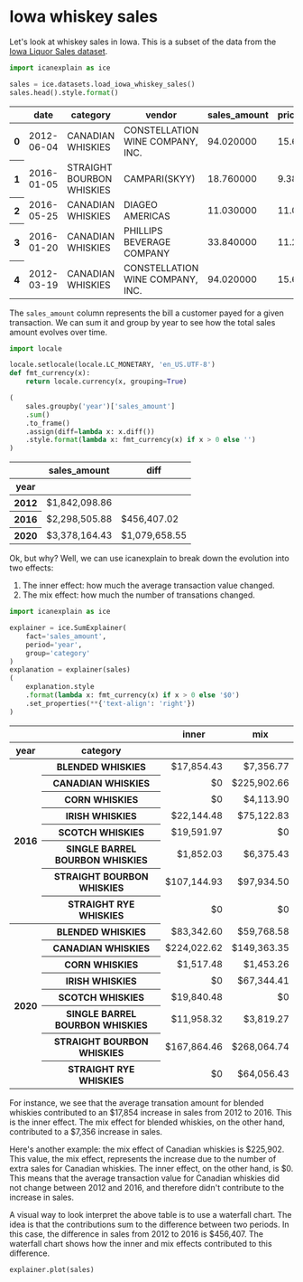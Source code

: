 # Iowa whiskey sales

Let's look at whiskey sales in Iowa. This is a subset of the data from the [Iowa Liquor Sales dataset](https://data.iowa.gov/Sales-Distribution/Iowa-Liquor-Sales/m3tr-qhgy).


```python
import icanexplain as ice

sales = ice.datasets.load_iowa_whiskey_sales()
sales.head().style.format()
```




<style type="text/css">
</style>
<table id="T_13ede">
  <thead>
    <tr>
      <th class="blank level0" >&nbsp;</th>
      <th id="T_13ede_level0_col0" class="col_heading level0 col0" >date</th>
      <th id="T_13ede_level0_col1" class="col_heading level0 col1" >category</th>
      <th id="T_13ede_level0_col2" class="col_heading level0 col2" >vendor</th>
      <th id="T_13ede_level0_col3" class="col_heading level0 col3" >sales_amount</th>
      <th id="T_13ede_level0_col4" class="col_heading level0 col4" >price_per_bottle</th>
      <th id="T_13ede_level0_col5" class="col_heading level0 col5" >bottles_sold</th>
      <th id="T_13ede_level0_col6" class="col_heading level0 col6" >bottle_volume_ml</th>
      <th id="T_13ede_level0_col7" class="col_heading level0 col7" >year</th>
    </tr>
  </thead>
  <tbody>
    <tr>
      <th id="T_13ede_level0_row0" class="row_heading level0 row0" >0</th>
      <td id="T_13ede_row0_col0" class="data row0 col0" >2012-06-04</td>
      <td id="T_13ede_row0_col1" class="data row0 col1" >CANADIAN WHISKIES</td>
      <td id="T_13ede_row0_col2" class="data row0 col2" >CONSTELLATION WINE COMPANY, INC.</td>
      <td id="T_13ede_row0_col3" class="data row0 col3" >94.020000</td>
      <td id="T_13ede_row0_col4" class="data row0 col4" >15.670000</td>
      <td id="T_13ede_row0_col5" class="data row0 col5" >6</td>
      <td id="T_13ede_row0_col6" class="data row0 col6" >1750</td>
      <td id="T_13ede_row0_col7" class="data row0 col7" >2012</td>
    </tr>
    <tr>
      <th id="T_13ede_level0_row1" class="row_heading level0 row1" >1</th>
      <td id="T_13ede_row1_col0" class="data row1 col0" >2016-01-05</td>
      <td id="T_13ede_row1_col1" class="data row1 col1" >STRAIGHT BOURBON WHISKIES</td>
      <td id="T_13ede_row1_col2" class="data row1 col2" >CAMPARI(SKYY)</td>
      <td id="T_13ede_row1_col3" class="data row1 col3" >18.760000</td>
      <td id="T_13ede_row1_col4" class="data row1 col4" >9.380000</td>
      <td id="T_13ede_row1_col5" class="data row1 col5" >2</td>
      <td id="T_13ede_row1_col6" class="data row1 col6" >375</td>
      <td id="T_13ede_row1_col7" class="data row1 col7" >2016</td>
    </tr>
    <tr>
      <th id="T_13ede_level0_row2" class="row_heading level0 row2" >2</th>
      <td id="T_13ede_row2_col0" class="data row2 col0" >2016-05-25</td>
      <td id="T_13ede_row2_col1" class="data row2 col1" >CANADIAN WHISKIES</td>
      <td id="T_13ede_row2_col2" class="data row2 col2" >DIAGEO AMERICAS</td>
      <td id="T_13ede_row2_col3" class="data row2 col3" >11.030000</td>
      <td id="T_13ede_row2_col4" class="data row2 col4" >11.030000</td>
      <td id="T_13ede_row2_col5" class="data row2 col5" >1</td>
      <td id="T_13ede_row2_col6" class="data row2 col6" >300</td>
      <td id="T_13ede_row2_col7" class="data row2 col7" >2016</td>
    </tr>
    <tr>
      <th id="T_13ede_level0_row3" class="row_heading level0 row3" >3</th>
      <td id="T_13ede_row3_col0" class="data row3 col0" >2016-01-20</td>
      <td id="T_13ede_row3_col1" class="data row3 col1" >CANADIAN WHISKIES</td>
      <td id="T_13ede_row3_col2" class="data row3 col2" >PHILLIPS BEVERAGE COMPANY</td>
      <td id="T_13ede_row3_col3" class="data row3 col3" >33.840000</td>
      <td id="T_13ede_row3_col4" class="data row3 col4" >11.280000</td>
      <td id="T_13ede_row3_col5" class="data row3 col5" >3</td>
      <td id="T_13ede_row3_col6" class="data row3 col6" >750</td>
      <td id="T_13ede_row3_col7" class="data row3 col7" >2016</td>
    </tr>
    <tr>
      <th id="T_13ede_level0_row4" class="row_heading level0 row4" >4</th>
      <td id="T_13ede_row4_col0" class="data row4 col0" >2012-03-19</td>
      <td id="T_13ede_row4_col1" class="data row4 col1" >CANADIAN WHISKIES</td>
      <td id="T_13ede_row4_col2" class="data row4 col2" >CONSTELLATION WINE COMPANY, INC.</td>
      <td id="T_13ede_row4_col3" class="data row4 col3" >94.020000</td>
      <td id="T_13ede_row4_col4" class="data row4 col4" >15.670000</td>
      <td id="T_13ede_row4_col5" class="data row4 col5" >6</td>
      <td id="T_13ede_row4_col6" class="data row4 col6" >1750</td>
      <td id="T_13ede_row4_col7" class="data row4 col7" >2012</td>
    </tr>
  </tbody>
</table>




The `sales_amount` column represents the bill a customer payed for a given transaction. We can sum it and group by year to see how the total sales amount evolves over time.


```python
import locale

locale.setlocale(locale.LC_MONETARY, 'en_US.UTF-8')
def fmt_currency(x):
    return locale.currency(x, grouping=True)

(
    sales.groupby('year')['sales_amount']
    .sum()
    .to_frame()
    .assign(diff=lambda x: x.diff())
    .style.format(lambda x: fmt_currency(x) if x > 0 else '')
)
```




<style type="text/css">
</style>
<table id="T_cd574">
  <thead>
    <tr>
      <th class="blank level0" >&nbsp;</th>
      <th id="T_cd574_level0_col0" class="col_heading level0 col0" >sales_amount</th>
      <th id="T_cd574_level0_col1" class="col_heading level0 col1" >diff</th>
    </tr>
    <tr>
      <th class="index_name level0" >year</th>
      <th class="blank col0" >&nbsp;</th>
      <th class="blank col1" >&nbsp;</th>
    </tr>
  </thead>
  <tbody>
    <tr>
      <th id="T_cd574_level0_row0" class="row_heading level0 row0" >2012</th>
      <td id="T_cd574_row0_col0" class="data row0 col0" >$1,842,098.86</td>
      <td id="T_cd574_row0_col1" class="data row0 col1" ></td>
    </tr>
    <tr>
      <th id="T_cd574_level0_row1" class="row_heading level0 row1" >2016</th>
      <td id="T_cd574_row1_col0" class="data row1 col0" >$2,298,505.88</td>
      <td id="T_cd574_row1_col1" class="data row1 col1" >$456,407.02</td>
    </tr>
    <tr>
      <th id="T_cd574_level0_row2" class="row_heading level0 row2" >2020</th>
      <td id="T_cd574_row2_col0" class="data row2 col0" >$3,378,164.43</td>
      <td id="T_cd574_row2_col1" class="data row2 col1" >$1,079,658.55</td>
    </tr>
  </tbody>
</table>




Ok, but why? Well, we can use icanexplain to break down the evolution into two effects:

1. The inner effect: how much the average transaction value changed.
2. The mix effect: how much the number of transations changed.


```python
import icanexplain as ice

explainer = ice.SumExplainer(
    fact='sales_amount',
    period='year',
    group='category'
)
explanation = explainer(sales)
(
    explanation.style
    .format(lambda x: fmt_currency(x) if x > 0 else '$0')
    .set_properties(**{'text-align': 'right'})
)
```




<style type="text/css">
#T_1b403_row0_col0, #T_1b403_row0_col1, #T_1b403_row1_col0, #T_1b403_row1_col1, #T_1b403_row2_col0, #T_1b403_row2_col1, #T_1b403_row3_col0, #T_1b403_row3_col1, #T_1b403_row4_col0, #T_1b403_row4_col1, #T_1b403_row5_col0, #T_1b403_row5_col1, #T_1b403_row6_col0, #T_1b403_row6_col1, #T_1b403_row7_col0, #T_1b403_row7_col1, #T_1b403_row8_col0, #T_1b403_row8_col1, #T_1b403_row9_col0, #T_1b403_row9_col1, #T_1b403_row10_col0, #T_1b403_row10_col1, #T_1b403_row11_col0, #T_1b403_row11_col1, #T_1b403_row12_col0, #T_1b403_row12_col1, #T_1b403_row13_col0, #T_1b403_row13_col1, #T_1b403_row14_col0, #T_1b403_row14_col1, #T_1b403_row15_col0, #T_1b403_row15_col1 {
  text-align: right;
}
</style>
<table id="T_1b403">
  <thead>
    <tr>
      <th class="blank" >&nbsp;</th>
      <th class="blank level0" >&nbsp;</th>
      <th id="T_1b403_level0_col0" class="col_heading level0 col0" >inner</th>
      <th id="T_1b403_level0_col1" class="col_heading level0 col1" >mix</th>
    </tr>
    <tr>
      <th class="index_name level0" >year</th>
      <th class="index_name level1" >category</th>
      <th class="blank col0" >&nbsp;</th>
      <th class="blank col1" >&nbsp;</th>
    </tr>
  </thead>
  <tbody>
    <tr>
      <th id="T_1b403_level0_row0" class="row_heading level0 row0" rowspan="8">2016</th>
      <th id="T_1b403_level1_row0" class="row_heading level1 row0" >BLENDED WHISKIES</th>
      <td id="T_1b403_row0_col0" class="data row0 col0" >$17,854.43</td>
      <td id="T_1b403_row0_col1" class="data row0 col1" >$7,356.77</td>
    </tr>
    <tr>
      <th id="T_1b403_level1_row1" class="row_heading level1 row1" >CANADIAN WHISKIES</th>
      <td id="T_1b403_row1_col0" class="data row1 col0" >$0</td>
      <td id="T_1b403_row1_col1" class="data row1 col1" >$225,902.66</td>
    </tr>
    <tr>
      <th id="T_1b403_level1_row2" class="row_heading level1 row2" >CORN WHISKIES</th>
      <td id="T_1b403_row2_col0" class="data row2 col0" >$0</td>
      <td id="T_1b403_row2_col1" class="data row2 col1" >$4,113.90</td>
    </tr>
    <tr>
      <th id="T_1b403_level1_row3" class="row_heading level1 row3" >IRISH WHISKIES</th>
      <td id="T_1b403_row3_col0" class="data row3 col0" >$22,144.48</td>
      <td id="T_1b403_row3_col1" class="data row3 col1" >$75,122.83</td>
    </tr>
    <tr>
      <th id="T_1b403_level1_row4" class="row_heading level1 row4" >SCOTCH WHISKIES</th>
      <td id="T_1b403_row4_col0" class="data row4 col0" >$19,591.97</td>
      <td id="T_1b403_row4_col1" class="data row4 col1" >$0</td>
    </tr>
    <tr>
      <th id="T_1b403_level1_row5" class="row_heading level1 row5" >SINGLE BARREL BOURBON WHISKIES</th>
      <td id="T_1b403_row5_col0" class="data row5 col0" >$1,852.03</td>
      <td id="T_1b403_row5_col1" class="data row5 col1" >$6,375.43</td>
    </tr>
    <tr>
      <th id="T_1b403_level1_row6" class="row_heading level1 row6" >STRAIGHT BOURBON WHISKIES</th>
      <td id="T_1b403_row6_col0" class="data row6 col0" >$107,144.93</td>
      <td id="T_1b403_row6_col1" class="data row6 col1" >$97,934.50</td>
    </tr>
    <tr>
      <th id="T_1b403_level1_row7" class="row_heading level1 row7" >STRAIGHT RYE WHISKIES</th>
      <td id="T_1b403_row7_col0" class="data row7 col0" >$0</td>
      <td id="T_1b403_row7_col1" class="data row7 col1" >$0</td>
    </tr>
    <tr>
      <th id="T_1b403_level0_row8" class="row_heading level0 row8" rowspan="8">2020</th>
      <th id="T_1b403_level1_row8" class="row_heading level1 row8" >BLENDED WHISKIES</th>
      <td id="T_1b403_row8_col0" class="data row8 col0" >$83,342.60</td>
      <td id="T_1b403_row8_col1" class="data row8 col1" >$59,768.58</td>
    </tr>
    <tr>
      <th id="T_1b403_level1_row9" class="row_heading level1 row9" >CANADIAN WHISKIES</th>
      <td id="T_1b403_row9_col0" class="data row9 col0" >$224,022.62</td>
      <td id="T_1b403_row9_col1" class="data row9 col1" >$149,363.35</td>
    </tr>
    <tr>
      <th id="T_1b403_level1_row10" class="row_heading level1 row10" >CORN WHISKIES</th>
      <td id="T_1b403_row10_col0" class="data row10 col0" >$1,517.48</td>
      <td id="T_1b403_row10_col1" class="data row10 col1" >$1,453.26</td>
    </tr>
    <tr>
      <th id="T_1b403_level1_row11" class="row_heading level1 row11" >IRISH WHISKIES</th>
      <td id="T_1b403_row11_col0" class="data row11 col0" >$0</td>
      <td id="T_1b403_row11_col1" class="data row11 col1" >$67,344.41</td>
    </tr>
    <tr>
      <th id="T_1b403_level1_row12" class="row_heading level1 row12" >SCOTCH WHISKIES</th>
      <td id="T_1b403_row12_col0" class="data row12 col0" >$19,840.48</td>
      <td id="T_1b403_row12_col1" class="data row12 col1" >$0</td>
    </tr>
    <tr>
      <th id="T_1b403_level1_row13" class="row_heading level1 row13" >SINGLE BARREL BOURBON WHISKIES</th>
      <td id="T_1b403_row13_col0" class="data row13 col0" >$11,958.32</td>
      <td id="T_1b403_row13_col1" class="data row13 col1" >$3,819.27</td>
    </tr>
    <tr>
      <th id="T_1b403_level1_row14" class="row_heading level1 row14" >STRAIGHT BOURBON WHISKIES</th>
      <td id="T_1b403_row14_col0" class="data row14 col0" >$167,864.46</td>
      <td id="T_1b403_row14_col1" class="data row14 col1" >$268,064.74</td>
    </tr>
    <tr>
      <th id="T_1b403_level1_row15" class="row_heading level1 row15" >STRAIGHT RYE WHISKIES</th>
      <td id="T_1b403_row15_col0" class="data row15 col0" >$0</td>
      <td id="T_1b403_row15_col1" class="data row15 col1" >$64,056.43</td>
    </tr>
  </tbody>
</table>




For instance, we see that the average transation amount for blended whiskies contributed to an $17,854 increase in sales from 2012 to 2016. This is the inner effect. The mix effect for blended whiskies, on the other hand, contributed to a $7,356 increase in sales.

Here's another example: the mix effect of Canadian whiskies is $225,902. This value, the mix effect, represents the increase due to the number of extra sales for Canadian whiskies. The inner effect, on the other hand, is $0. This means that the average transaction value for Canadian whiskies did not change between 2012 and 2016, and therefore didn't contribute to the increase in sales.

A visual way to look interpret the above table is to use a waterfall chart. The idea is that the contributions sum to the difference between two periods. In this case, the difference in sales from 2012 to 2016 is $456,407. The waterfall chart shows how the inner and mix effects contributed to this difference.


```python
explainer.plot(sales)
```





<style>
  #altair-viz-d41ef96cb7204817bd9f6ddd59db67d3.vega-embed {
    width: 100%;
    display: flex;
  }

  #altair-viz-d41ef96cb7204817bd9f6ddd59db67d3.vega-embed details,
  #altair-viz-d41ef96cb7204817bd9f6ddd59db67d3.vega-embed details summary {
    position: relative;
  }
</style>
<div id="altair-viz-d41ef96cb7204817bd9f6ddd59db67d3"></div>
<script type="text/javascript">
  var VEGA_DEBUG = (typeof VEGA_DEBUG == "undefined") ? {} : VEGA_DEBUG;
  (function(spec, embedOpt){
    let outputDiv = document.currentScript.previousElementSibling;
    if (outputDiv.id !== "altair-viz-d41ef96cb7204817bd9f6ddd59db67d3") {
      outputDiv = document.getElementById("altair-viz-d41ef96cb7204817bd9f6ddd59db67d3");
    }
    const paths = {
      "vega": "https://cdn.jsdelivr.net/npm/vega@5?noext",
      "vega-lib": "https://cdn.jsdelivr.net/npm/vega-lib?noext",
      "vega-lite": "https://cdn.jsdelivr.net/npm/vega-lite@5.17.0?noext",
      "vega-embed": "https://cdn.jsdelivr.net/npm/vega-embed@6?noext",
    };

    function maybeLoadScript(lib, version) {
      var key = `${lib.replace("-", "")}_version`;
      return (VEGA_DEBUG[key] == version) ?
        Promise.resolve(paths[lib]) :
        new Promise(function(resolve, reject) {
          var s = document.createElement('script');
          document.getElementsByTagName("head")[0].appendChild(s);
          s.async = true;
          s.onload = () => {
            VEGA_DEBUG[key] = version;
            return resolve(paths[lib]);
          };
          s.onerror = () => reject(`Error loading script: ${paths[lib]}`);
          s.src = paths[lib];
        });
    }

    function showError(err) {
      outputDiv.innerHTML = `<div class="error" style="color:red;">${err}</div>`;
      throw err;
    }

    function displayChart(vegaEmbed) {
      vegaEmbed(outputDiv, spec, embedOpt)
        .catch(err => showError(`Javascript Error: ${err.message}<br>This usually means there's a typo in your chart specification. See the javascript console for the full traceback.`));
    }

    if(typeof define === "function" && define.amd) {
      requirejs.config({paths});
      require(["vega-embed"], displayChart, err => showError(`Error loading script: ${err.message}`));
    } else {
      maybeLoadScript("vega", "5")
        .then(() => maybeLoadScript("vega-lite", "5.17.0"))
        .then(() => maybeLoadScript("vega-embed", "6"))
        .catch(showError)
        .then(() => displayChart(vegaEmbed));
    }
  })({"config": {"view": {"continuousWidth": 300, "continuousHeight": 300}}, "layer": [{"data": {"name": "data-2cde2fd109a6e9acf70d318feaf217e6"}, "mark": {"type": "bar"}, "encoding": {"tooltip": [{"field": "total", "type": "quantitative"}], "x": {"field": "total", "type": "quantitative"}, "y": {"field": "label", "sort": null, "type": "ordinal"}}, "name": "view_1"}, {"data": {"name": "data-a926bcfd3d5a579ed72e157f328d0558"}, "mark": {"type": "bar"}, "encoding": {"color": {"field": "is_positive", "legend": null, "scale": {"domain": [true, false], "range": ["green", "red"]}, "type": "nominal"}, "tooltip": [{"field": "year", "type": "quantitative"}, {"field": "category", "type": "nominal"}, {"field": "kind", "type": "nominal"}, {"field": "impact", "type": "quantitative"}], "x": {"axis": {"title": "sales_amount"}, "field": "start", "type": "quantitative"}, "x2": {"field": "end"}, "y": {"axis": {"title": null}, "field": "label", "sort": null, "type": "ordinal"}}}, {"data": {"name": "data-fcdb480df466db1be3744c58e3506c03"}, "mark": {"type": "bar"}, "encoding": {"tooltip": [{"field": "total", "type": "quantitative"}], "x": {"field": "total", "type": "quantitative"}, "y": {"field": "label", "sort": null, "type": "ordinal"}}}, {"data": {"name": "data-873356aecfdc388476ccee465bcbebef"}, "mark": {"type": "bar"}, "encoding": {"color": {"field": "is_positive", "legend": null, "scale": {"domain": [true, false], "range": ["green", "red"]}, "type": "nominal"}, "tooltip": [{"field": "year", "type": "quantitative"}, {"field": "category", "type": "nominal"}, {"field": "kind", "type": "nominal"}, {"field": "impact", "type": "quantitative"}], "x": {"axis": {"title": "sales_amount"}, "field": "start", "type": "quantitative"}, "x2": {"field": "end"}, "y": {"axis": {"title": null}, "field": "label", "sort": null, "type": "ordinal"}}}, {"data": {"name": "data-244c8da070240dcdf05dfddf0ad096fd"}, "mark": {"type": "bar"}, "encoding": {"tooltip": [{"field": "total", "type": "quantitative"}], "x": {"field": "total", "type": "quantitative"}, "y": {"field": "label", "sort": null, "type": "ordinal"}}}], "params": [{"name": "param_1", "select": {"type": "interval", "encodings": ["x", "y"]}, "bind": "scales", "views": ["view_1"]}], "$schema": "https://vega.github.io/schema/vega-lite/v5.17.0.json", "datasets": {"data-2cde2fd109a6e9acf70d318feaf217e6": [{"label": [2012], "total": 1842098.859999999}], "data-a926bcfd3d5a579ed72e157f328d0558": [{"year": 2016, "category": "CANADIAN WHISKIES", "impact": 225902.657725558, "kind": "mix", "end": 2068001.5177255569, "start": 1842098.859999999, "label": "2016 \u2022 CANADIAN WHISKIES \u2022 mix", "is_positive": true}, {"year": 2016, "category": "STRAIGHT BOURBON WHISKIES", "impact": 107144.93012664506, "kind": "inner", "end": 2175146.4478522018, "start": 2068001.5177255569, "label": "2016 \u2022 STRAIGHT BOURBON WHISKIES \u2022 inner", "is_positive": true}, {"year": 2016, "category": "STRAIGHT BOURBON WHISKIES", "impact": 97934.49987335323, "kind": "mix", "end": 2273080.9477255554, "start": 2175146.4478522018, "label": "2016 \u2022 STRAIGHT BOURBON WHISKIES \u2022 mix", "is_positive": true}, {"year": 2016, "category": "IRISH WHISKIES", "impact": 75122.82523437538, "kind": "mix", "end": 2348203.772959931, "start": 2273080.9477255554, "label": "2016 \u2022 IRISH WHISKIES \u2022 mix", "is_positive": true}, {"year": 2016, "category": "IRISH WHISKIES", "impact": 22144.48476562564, "kind": "inner", "end": 2370348.2577255564, "start": 2348203.772959931, "label": "2016 \u2022 IRISH WHISKIES \u2022 inner", "is_positive": true}, {"year": 2016, "category": "SCOTCH WHISKIES", "impact": 19591.969612402725, "kind": "inner", "end": 2389940.227337959, "start": 2370348.2577255564, "label": "2016 \u2022 SCOTCH WHISKIES \u2022 inner", "is_positive": true}, {"year": 2016, "category": "BLENDED WHISKIES", "impact": 17854.42684012496, "kind": "inner", "end": 2407794.654178084, "start": 2389940.227337959, "label": "2016 \u2022 BLENDED WHISKIES \u2022 inner", "is_positive": true}, {"year": 2016, "category": "BLENDED WHISKIES", "impact": 7356.77315987678, "kind": "mix", "end": 2415151.427337961, "start": 2407794.654178084, "label": "2016 \u2022 BLENDED WHISKIES \u2022 mix", "is_positive": true}, {"year": 2016, "category": "SINGLE BARREL BOURBON WHISKIES", "impact": 6375.427184466021, "kind": "mix", "end": 2421526.8545224266, "start": 2415151.427337961, "label": "2016 \u2022 SINGLE BARREL BOURBON WHISKIES \u2022 mix", "is_positive": true}, {"year": 2016, "category": "CORN WHISKIES", "impact": 4113.9000000000015, "kind": "mix", "end": 2425640.754522427, "start": 2421526.8545224266, "label": "2016 \u2022 CORN WHISKIES \u2022 mix", "is_positive": true}, {"year": 2016, "category": "SINGLE BARREL BOURBON WHISKIES", "impact": 1852.0328155339826, "kind": "inner", "end": 2427492.7873379607, "start": 2425640.754522427, "label": "2016 \u2022 SINGLE BARREL BOURBON WHISKIES \u2022 inner", "is_positive": true}, {"year": 2016, "category": "CORN WHISKIES", "impact": 0.0, "kind": "inner", "end": 2427492.7873379607, "start": 2427492.7873379607, "label": "2016 \u2022 CORN WHISKIES \u2022 inner", "is_positive": false}, {"year": 2016, "category": "SCOTCH WHISKIES", "impact": -13570.609612403085, "kind": "mix", "end": 2413922.1777255577, "start": 2427492.7873379607, "label": "2016 \u2022 SCOTCH WHISKIES \u2022 mix", "is_positive": false}, {"year": 2016, "category": "CANADIAN WHISKIES", "impact": -22278.517725560992, "kind": "inner", "end": 2391643.659999997, "start": 2413922.1777255577, "label": "2016 \u2022 CANADIAN WHISKIES \u2022 inner", "is_positive": false}, {"year": 2016, "category": "STRAIGHT RYE WHISKIES", "impact": -23929.320350877173, "kind": "inner", "end": 2367714.3396491194, "start": 2391643.659999997, "label": "2016 \u2022 STRAIGHT RYE WHISKIES \u2022 inner", "is_positive": false}, {"year": 2016, "category": "STRAIGHT RYE WHISKIES", "impact": -69208.45964912252, "kind": "mix", "end": 2298505.879999997, "start": 2367714.3396491194, "label": "2016 \u2022 STRAIGHT RYE WHISKIES \u2022 mix", "is_positive": false}], "data-fcdb480df466db1be3744c58e3506c03": [{"label": [2016], "total": 2298505.879999997}], "data-873356aecfdc388476ccee465bcbebef": [{"year": 2020, "category": "STRAIGHT BOURBON WHISKIES", "impact": 268064.7402925044, "kind": "mix", "end": 2566570.6202925015, "start": 2298505.879999997, "label": "2020 \u2022 STRAIGHT BOURBON WHISKIES \u2022 mix", "is_positive": true}, {"year": 2020, "category": "CANADIAN WHISKIES", "impact": 224022.61605993344, "kind": "inner", "end": 2790593.236352435, "start": 2566570.6202925015, "label": "2020 \u2022 CANADIAN WHISKIES \u2022 inner", "is_positive": true}, {"year": 2020, "category": "STRAIGHT BOURBON WHISKIES", "impact": 167864.45970749695, "kind": "inner", "end": 2958457.696059932, "start": 2790593.236352435, "label": "2020 \u2022 STRAIGHT BOURBON WHISKIES \u2022 inner", "is_positive": true}, {"year": 2020, "category": "CANADIAN WHISKIES", "impact": 149363.35394006473, "kind": "mix", "end": 3107821.0499999966, "start": 2958457.696059932, "label": "2020 \u2022 CANADIAN WHISKIES \u2022 mix", "is_positive": true}, {"year": 2020, "category": "BLENDED WHISKIES", "impact": 83342.5971874109, "kind": "inner", "end": 3191163.6471874076, "start": 3107821.0499999966, "label": "2020 \u2022 BLENDED WHISKIES \u2022 inner", "is_positive": true}, {"year": 2020, "category": "IRISH WHISKIES", "impact": 67344.40679665783, "kind": "mix", "end": 3258508.0539840655, "start": 3191163.6471874076, "label": "2020 \u2022 IRISH WHISKIES \u2022 mix", "is_positive": true}, {"year": 2020, "category": "STRAIGHT RYE WHISKIES", "impact": 64056.431595091875, "kind": "mix", "end": 3322564.4855791572, "start": 3258508.0539840655, "label": "2020 \u2022 STRAIGHT RYE WHISKIES \u2022 mix", "is_positive": true}, {"year": 2020, "category": "BLENDED WHISKIES", "impact": 59768.5828125906, "kind": "mix", "end": 3382333.068391748, "start": 3322564.4855791572, "label": "2020 \u2022 BLENDED WHISKIES \u2022 mix", "is_positive": true}, {"year": 2020, "category": "SCOTCH WHISKIES", "impact": 19840.47750433307, "kind": "inner", "end": 3402173.545896081, "start": 3382333.068391748, "label": "2020 \u2022 SCOTCH WHISKIES \u2022 inner", "is_positive": true}, {"year": 2020, "category": "SINGLE BARREL BOURBON WHISKIES", "impact": 11958.31739495796, "kind": "inner", "end": 3414131.8632910387, "start": 3402173.545896081, "label": "2020 \u2022 SINGLE BARREL BOURBON WHISKIES \u2022 inner", "is_positive": true}, {"year": 2020, "category": "SINGLE BARREL BOURBON WHISKIES", "impact": 3819.2726050420133, "kind": "mix", "end": 3417951.1358960806, "start": 3414131.8632910387, "label": "2020 \u2022 SINGLE BARREL BOURBON WHISKIES \u2022 mix", "is_positive": true}, {"year": 2020, "category": "CORN WHISKIES", "impact": 1517.4805128205116, "kind": "inner", "end": 3419468.6164089013, "start": 3417951.1358960806, "label": "2020 \u2022 CORN WHISKIES \u2022 inner", "is_positive": true}, {"year": 2020, "category": "CORN WHISKIES", "impact": 1453.2594871794872, "kind": "mix", "end": 3420921.8758960804, "start": 3419468.6164089013, "label": "2020 \u2022 CORN WHISKIES \u2022 mix", "is_positive": true}, {"year": 2020, "category": "STRAIGHT RYE WHISKIES", "impact": -9839.091595091852, "kind": "inner", "end": 3411082.7843009885, "start": 3420921.8758960804, "label": "2020 \u2022 STRAIGHT RYE WHISKIES \u2022 inner", "is_positive": false}, {"year": 2020, "category": "IRISH WHISKIES", "impact": -14048.436796657195, "kind": "inner", "end": 3397034.3475043317, "start": 3411082.7843009885, "label": "2020 \u2022 IRISH WHISKIES \u2022 inner", "is_positive": false}, {"year": 2020, "category": "SCOTCH WHISKIES", "impact": -18869.91750433277, "kind": "mix", "end": 3378164.429999999, "start": 3397034.3475043317, "label": "2020 \u2022 SCOTCH WHISKIES \u2022 mix", "is_positive": false}], "data-244c8da070240dcdf05dfddf0ad096fd": [{"label": [2020], "total": 3378164.4299999992}]}}, {"mode": "vega-lite"});
</script>


